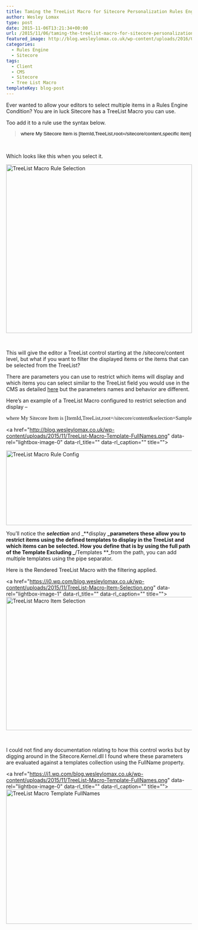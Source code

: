 ```yaml
---
title: Taming the TreeList Macro for Sitecore Personalization Rules Engine Conditions
author: Wesley Lomax
type: post
date: 2015-11-06T13:21:34+00:00
url: /2015/11/06/taming-the-treelist-macro-for-sitecore-personalization-rules-engine-conditions/
featured_image: http://blog.wesleylomax.co.uk/wp-content/uploads/2016/03/forest-584354_1280.jpg
categories:
  - Rules Engine
  - Sitecore
tags:
  - Client
  - CMS
  - Sitecore
  - Tree List Macro
templateKey: blog-post
---
```

Ever wanted to allow your editors to select multiple items in a Rules Engine Condition? You are in luck Sitecore has a TreeList Macro you can use.

Too add it to a rule use the syntax below.

> <pre style="margin: 0in; font-family: Arial; font-size: 10.0pt; color: black;">where My Sitecore Item is [ItemId,TreeList,root=/sitecore/content,specific item]</pre>

&nbsp;

Which looks like this when you select it.

<img class="alignnone wp-image-110 size-full" title="TreeList Macro Rule" src="https://i1.wp.com/blog.wesleylomax.co.uk/wp-content/uploads/2015/11/TreeList-Macro-Rule-Selection.png?resize=504%2C458" alt="TreeList Macro Rule Selection" width="504" height="458" srcset="https://i1.wp.com/blog.wesleylomax.co.uk/wp-content/uploads/2015/11/TreeList-Macro-Rule-Selection.png?w=504 504w, https://i1.wp.com/blog.wesleylomax.co.uk/wp-content/uploads/2015/11/TreeList-Macro-Rule-Selection.png?resize=300%2C273 300w" sizes="(max-width: 504px) 100vw, 504px" data-recalc-dims="1" />

&nbsp;

This will give the editor a TreeList control starting at the /sitecore/content level, but what if you want to filter the displayed items or the items that can be selected from the TreeList?

There are parameters you can use to restrict which items will display and which items you can select similar to the TreeList field you would use in the CMS as detailed <a href="http://getfishtank.ca/blog/treelist-data-source-hidden-functionality" target="_blank">here</a> but the parameters names and behavior are different.

Here&#8217;s an example of a TreeList Macro configured to restrict selection and display &#8211;

<pre style="margin: 0in; font-family: Calibri; font-size: 11.0pt;">where My Sitecore Item is [ItemId,TreeList,root=/sitecore/content&selection=Sample/Sample Item&display=Common/Folder|/Sample/Sample Item,specific item]</pre>

<a href="http://blog.wesleylomax.co.uk/wp-content/uploads/2015/11/TreeList-Macro-Template-FullNames.png" data-rel="lightbox-image-0" data-rl\_title="" data-rl\_caption="" title="">
  
</a><img class="alignnone wp-image-109 size-full" title="Rules Condition TreeList" src="https://i1.wp.com/blog.wesleylomax.co.uk/wp-content/uploads/2015/11/TreeList-Macro-Rule-Config.png?resize=640%2C203" alt="TreeList Macro Rule Config" width="640" height="203" srcset="https://i1.wp.com/blog.wesleylomax.co.uk/wp-content/uploads/2015/11/TreeList-Macro-Rule-Config.png?w=941 941w, https://i1.wp.com/blog.wesleylomax.co.uk/wp-content/uploads/2015/11/TreeList-Macro-Rule-Config.png?resize=300%2C95 300w" sizes="(max-width: 640px) 100vw, 640px" data-recalc-dims="1" />

You&#8217;ll notice the _**selection**_ and _**display **_parameters these allow you to restrict items using the defined templates to display in the TreeList and which items can be selected. How you define that is by using the full path of the Template Excluding _**/Templates **_from the path, you can add multiple templates using the pipe separator.

Here is the Rendered TreeList Macro with the filtering applied.

<a href="https://i0.wp.com/blog.wesleylomax.co.uk/wp-content/uploads/2015/11/TreeList-Macro-Item-Selection.png" data-rel="lightbox-image-1" data-rl\_title="" data-rl\_caption="" title=""><img class="alignnone wp-image-108 size-full" src="https://i0.wp.com/blog.wesleylomax.co.uk/wp-content/uploads/2015/11/TreeList-Macro-Item-Selection.png?resize=640%2C362" alt="TreeList Macro Item Selection" width="640" height="362" srcset="https://i0.wp.com/blog.wesleylomax.co.uk/wp-content/uploads/2015/11/TreeList-Macro-Item-Selection.png?w=791 791w, https://i0.wp.com/blog.wesleylomax.co.uk/wp-content/uploads/2015/11/TreeList-Macro-Item-Selection.png?resize=300%2C170 300w" sizes="(max-width: 640px) 100vw, 640px" data-recalc-dims="1" /></a>

&nbsp;

I could not find any documentation relating to how this control works but by digging around in the Sitecore.Kernel.dll I found where these parameters are evaluated against a templates collection using the FullName property.

<a href="https://i1.wp.com/blog.wesleylomax.co.uk/wp-content/uploads/2015/11/TreeList-Macro-Template-FullNames.png" data-rel="lightbox-image-0" data-rl\_title="" data-rl\_caption="" title=""><img class="alignnone wp-image-121" src="https://i1.wp.com/blog.wesleylomax.co.uk/wp-content/uploads/2015/11/TreeList-Macro-Template-FullNames.png?resize=640%2C365" alt="TreeList Macro Template FullNames" width="640" height="365" srcset="https://i1.wp.com/blog.wesleylomax.co.uk/wp-content/uploads/2015/11/TreeList-Macro-Template-FullNames.png?w=1259 1259w, https://i1.wp.com/blog.wesleylomax.co.uk/wp-content/uploads/2015/11/TreeList-Macro-Template-FullNames.png?resize=300%2C171 300w, https://i1.wp.com/blog.wesleylomax.co.uk/wp-content/uploads/2015/11/TreeList-Macro-Template-FullNames.png?resize=1024%2C584 1024w" sizes="(max-width: 640px) 100vw, 640px" data-recalc-dims="1" /></a>